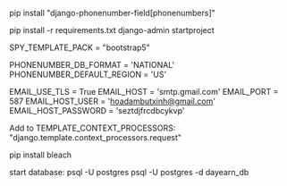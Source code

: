

pip install "django-phonenumber-field[phonenumbers]"
<!-- https://django-phonenumber-field.readthedocs.io/en/latest/ -->


pip install -r requirements.txt
django-admin startproject


SPY_TEMPLATE_PACK = "bootstrap5"

PHONENUMBER_DB_FORMAT = 'NATIONAL'
PHONENUMBER_DEFAULT_REGION = 'US'

EMAIL_USE_TLS = True
EMAIL_HOST = 'smtp.gmail.com'
EMAIL_PORT = 587
EMAIL_HOST_USER = 'hoadambutxinh@gmail.com'
EMAIL_HOST_PASSWORD = 'seztdjfrcdbcykvp'


Add to TEMPLATE_CONTEXT_PROCESSORS:
"django.template.context_processors.request"

<!-- for PostgreSQL specific model fields -->

<!-- Bad
<a href="/language/category/product/{{product.pk}}">Link</a>

<-- Good -->
<!-- <a href="{{product.get_absolute_url}}">Link</a> -->

<!-- https://django-taggit.readthedocs.io/en/latest/ -->

pip install bleach

start database: psql -U postgres
psql -U postgres -d dayearn_db
